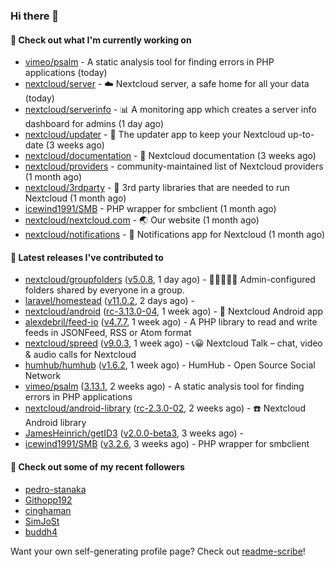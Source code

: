 ### Hi there 👋

#### 👷 Check out what I'm currently working on

- [vimeo/psalm](https://github.com/vimeo/psalm) - A static analysis tool for finding errors in PHP applications (today)
- [nextcloud/server](https://github.com/nextcloud/server) - ☁️ Nextcloud server, a safe home for all your data (today)
- [nextcloud/serverinfo](https://github.com/nextcloud/serverinfo) - 📊 A monitoring app which creates a server info dashboard for admins (1 day ago)
- [nextcloud/updater](https://github.com/nextcloud/updater) - :arrows_counterclockwise: The updater app to keep your Nextcloud up-to-date (3 weeks ago)
- [nextcloud/documentation](https://github.com/nextcloud/documentation) - 📘 Nextcloud documentation (3 weeks ago)
- [nextcloud/providers](https://github.com/nextcloud/providers) - community-maintained list of Nextcloud providers (1 month ago)
- [nextcloud/3rdparty](https://github.com/nextcloud/3rdparty) - :battery: 3rd party libraries that are needed to run Nextcloud (1 month ago)
- [icewind1991/SMB](https://github.com/icewind1991/SMB) - PHP wrapper for smbclient (1 month ago)
- [nextcloud/nextcloud.com](https://github.com/nextcloud/nextcloud.com) - 🌏 Our website (1 month ago)
- [nextcloud/notifications](https://github.com/nextcloud/notifications) - :bell: Notifications app for Nextcloud (1 month ago)

#### 🔭 Latest releases I've contributed to

- [nextcloud/groupfolders](https://github.com/nextcloud/groupfolders) ([v5.0.8](https://github.com/nextcloud/groupfolders/releases/tag/v5.0.8), 1 day ago) - 📁👩‍👩‍👧‍👦 Admin-configured folders shared by everyone in a group.
- [laravel/homestead](https://github.com/laravel/homestead) ([v11.0.2](https://github.com/laravel/homestead/releases/tag/v11.0.2), 2 days ago) - 
- [nextcloud/android](https://github.com/nextcloud/android) ([rc-3.13.0-04](https://github.com/nextcloud/android/releases/tag/rc-3.13.0-04), 1 week ago) - 📱 Nextcloud Android app
- [alexdebril/feed-io](https://github.com/alexdebril/feed-io) ([v4.7.7](https://github.com/alexdebril/feed-io/releases/tag/v4.7.7), 1 week ago) - A PHP library to read and write feeds in JSONFeed, RSS or Atom format
- [nextcloud/spreed](https://github.com/nextcloud/spreed) ([v9.0.3](https://github.com/nextcloud/spreed/releases/tag/v9.0.3), 1 week ago) - 📞😀 Nextcloud Talk – chat, video &amp; audio calls for Nextcloud
- [humhub/humhub](https://github.com/humhub/humhub) ([v1.6.2](https://github.com/humhub/humhub/releases/tag/v1.6.2), 1 week ago) - HumHub - Open Source Social Network
- [vimeo/psalm](https://github.com/vimeo/psalm) ([3.13.1](https://github.com/vimeo/psalm/releases/tag/3.13.1), 2 weeks ago) - A static analysis tool for finding errors in PHP applications
- [nextcloud/android-library](https://github.com/nextcloud/android-library) ([rc-2.3.0-02](https://github.com/nextcloud/android-library/releases/tag/rc-2.3.0-02), 2 weeks ago) - ☎️ Nextcloud Android library
- [JamesHeinrich/getID3](https://github.com/JamesHeinrich/getID3) ([v2.0.0-beta3](https://github.com/JamesHeinrich/getID3/releases/tag/v2.0.0-beta3), 3 weeks ago) - 
- [icewind1991/SMB](https://github.com/icewind1991/SMB) ([v3.2.6](https://github.com/icewind1991/SMB/releases/tag/v3.2.6), 3 weeks ago) - PHP wrapper for smbclient

#### 👯 Check out some of my recent followers

- [pedro-stanaka](https://github.com/pedro-stanaka)
- [Githopp192](https://github.com/Githopp192)
- [cinghaman](https://github.com/cinghaman)
- [SimJoSt](https://github.com/SimJoSt)
- [buddh4](https://github.com/buddh4)

Want your own self-generating profile page? Check out [readme-scribe](https://github.com/muesli/readme-scribe)!
